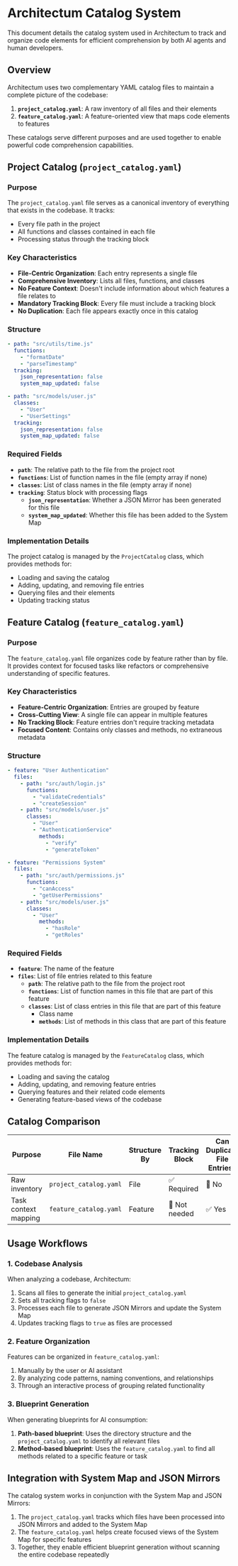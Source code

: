# Architectum Catalog System

This document details the catalog system used in Architectum to track and organize code elements for efficient comprehension by both AI agents and human developers.

## Overview

Architectum uses two complementary YAML catalog files to maintain a complete picture of the codebase:

1. **`project_catalog.yaml`**: A raw inventory of all files and their elements
2. **`feature_catalog.yaml`**: A feature-oriented view that maps code elements to features

These catalogs serve different purposes and are used together to enable powerful code comprehension capabilities.

## Project Catalog (`project_catalog.yaml`)

### Purpose

The `project_catalog.yaml` file serves as a canonical inventory of everything that exists in the codebase. It tracks:

- Every file path in the project
- All functions and classes contained in each file
- Processing status through the tracking block

### Key Characteristics

- **File-Centric Organization**: Each entry represents a single file
- **Comprehensive Inventory**: Lists all files, functions, and classes
- **No Feature Context**: Doesn't include information about which features a file relates to
- **Mandatory Tracking Block**: Every file must include a tracking block
- **No Duplication**: Each file appears exactly once in this catalog

### Structure

```yaml
- path: "src/utils/time.js"
  functions:
    - "formatDate"
    - "parseTimestamp"
  tracking:
    json_representation: false
    system_map_updated: false

- path: "src/models/user.js"
  classes:
    - "User"
    - "UserSettings"
  tracking:
    json_representation: false
    system_map_updated: false
```

### Required Fields

- **`path`**: The relative path to the file from the project root
- **`functions`**: List of function names in the file (empty array if none)
- **`classes`**: List of class names in the file (empty array if none)
- **`tracking`**: Status block with processing flags
  - **`json_representation`**: Whether a JSON Mirror has been generated for this file
  - **`system_map_updated`**: Whether this file has been added to the System Map

### Implementation Details

The project catalog is managed by the `ProjectCatalog` class, which provides methods for:

- Loading and saving the catalog
- Adding, updating, and removing file entries
- Querying files and their elements
- Updating tracking status

## Feature Catalog (`feature_catalog.yaml`)

### Purpose

The `feature_catalog.yaml` file organizes code by feature rather than by file. It provides context for focused tasks like refactors or comprehensive understanding of specific features.

### Key Characteristics

- **Feature-Centric Organization**: Entries are grouped by feature
- **Cross-Cutting View**: A single file can appear in multiple features
- **No Tracking Block**: Feature entries don't require tracking metadata
- **Focused Content**: Contains only classes and methods, no extraneous metadata

### Structure

```yaml
- feature: "User Authentication"
  files:
    - path: "src/auth/login.js"
      functions:
        - "validateCredentials"
        - "createSession"
    - path: "src/models/user.js"
      classes:
        - "User"
        - "AuthenticationService"
          methods:
            - "verify"
            - "generateToken"

- feature: "Permissions System"
  files:
    - path: "src/auth/permissions.js"
      functions:
        - "canAccess"
        - "getUserPermissions"
    - path: "src/models/user.js"
      classes:
        - "User"
          methods:
            - "hasRole"
            - "getRoles"
```

### Required Fields

- **`feature`**: The name of the feature
- **`files`**: List of file entries related to this feature
  - **`path`**: The relative path to the file from the project root
  - **`functions`**: List of function names in this file that are part of this feature
  - **`classes`**: List of class entries in this file that are part of this feature
    - Class name
    - **`methods`**: List of methods in this class that are part of this feature

### Implementation Details

The feature catalog is managed by the `FeatureCatalog` class, which provides methods for:

- Loading and saving the catalog
- Adding, updating, and removing feature entries
- Querying features and their related code elements
- Generating feature-based views of the codebase

## Catalog Comparison

| Purpose | File Name | Structure By | Tracking Block | Can Duplicate File Entries? |
|---------|-----------|--------------|---------------|----------------------------|
| Raw inventory | `project_catalog.yaml` | File | ✅ Required | 🚫 No |
| Task context mapping | `feature_catalog.yaml` | Feature | 🚫 Not needed | ✅ Yes |

## Usage Workflows

### 1. Codebase Analysis

When analyzing a codebase, Architectum:

1. Scans all files to generate the initial `project_catalog.yaml`
2. Sets all tracking flags to `false`
3. Processes each file to generate JSON Mirrors and update the System Map
4. Updates tracking flags to `true` as files are processed

### 2. Feature Organization

Features can be organized in `feature_catalog.yaml`:

1. Manually by the user or AI assistant
2. By analyzing code patterns, naming conventions, and relationships
3. Through an interactive process of grouping related functionality

### 3. Blueprint Generation

When generating blueprints for AI consumption:

1. **Path-based blueprint**: Uses the directory structure and the `project_catalog.yaml` to identify all relevant files
2. **Method-based blueprint**: Uses the `feature_catalog.yaml` to find all methods related to a specific feature or task

## Integration with System Map and JSON Mirrors

The catalog system works in conjunction with the System Map and JSON Mirrors:

1. The `project_catalog.yaml` tracks which files have been processed into JSON Mirrors and added to the System Map
2. The `feature_catalog.yaml` helps create focused views of the System Map for specific features
3. Together, they enable efficient blueprint generation without scanning the entire codebase repeatedly
